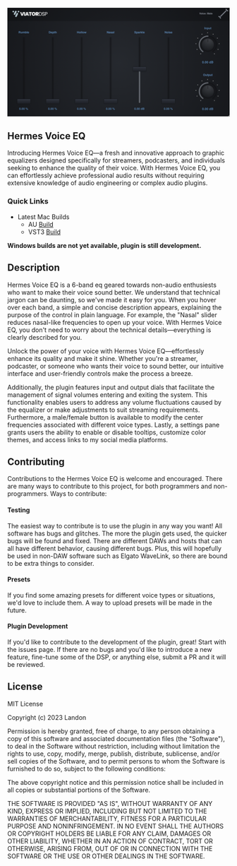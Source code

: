 ![Alt Text](plugin.png)

## Hermes Voice EQ
Introducing Hermes Voice EQ—a fresh and innovative approach to graphic equalizers designed specifically for streamers, podcasters, and individuals seeking to enhance the quality of their voice. With Hermes Voice EQ, you can effortlessly achieve professional audio results without requiring extensive knowledge of audio engineering or complex audio plugins.

### Quick Links
- Latest Mac Builds
    - AU [Build](https://github.com/landonviator/Hermes-Vocal-EQ/blob/main/HermesVoiceEQ/Builds/MacOSX/build/Release/Hermes%20Voice%20EQ.component)
    - VST3 [Build](https://github.com/landonviator/Hermes-Vocal-EQ/blob/main/HermesVoiceEQ/Builds/MacOSX/build/Release/Hermes%20Voice%20EQ.vst3)

**Windows builds are not yet available, plugin is still development.**

## Description

Hermes Voice EQ is a 6-band eq geared towards non-audio enthusiests who want to make their voice sound better. We understand that technical jargon can be daunting, so we've made it easy for you. When you hover over each band, a simple and concise description appears, explaining the purpose of the control in plain language. For example, the "Nasal" slider reduces nasal-like frequencies to open up your voice. With Hermes Voice EQ, you don't need to worry about the technical details—everything is clearly described for you.

Unlock the power of your voice with Hermes Voice EQ—effortlessly enhance its quality and make it shine. Whether you're a streamer, podcaster, or someone who wants their voice to sound better, our intuitive interface and user-friendly controls make the process a breeze.

Additionally, the plugin features input and output dials that facilitate the management of signal volumes entering and exiting the system. This functionality enables users to address any volume fluctuations caused by the equalizer or make adjustments to suit streaming requirements. Furthermore, a male/female button is available to modify the center frequencies associated with different voice types. Lastly, a settings pane grants users the ability to enable or disable tooltips, customize color themes, and access links to my social media platforms.

## Contributing
Contributions to the Hermes Voice EQ is welcome and encouraged. There are many ways to contribute to this project, for both programmers and non-programmers. Ways to contribute:

#### Testing 
The easiest way to contribute is to use the plugin in any way you want! All software has bugs and glitches. The more the plugin gets used, the quicker bugs will be found and fixed. There are different DAWs and hosts that can all have different behavior, causing different bugs. Plus, this will hopefully be used in non-DAW software such as Elgato WaveLink, so there are bound to be extra things to consider.

#### Presets
If you find some amazing presets for different voice types or situations, we'd love to include them. A way to upload presets will be made in the future.

#### Plugin Development
If you'd like to contribute to the development of the plugin, great! Start with the issues page. If there are no bugs and you'd like to introduce a new feature, fine-tune some of the DSP, or anything else, submit a PR and it will be reviewed.

## License
MIT License

Copyright (c) 2023 Landon

Permission is hereby granted, free of charge, to any person obtaining a copy
of this software and associated documentation files (the "Software"), to deal
in the Software without restriction, including without limitation the rights
to use, copy, modify, merge, publish, distribute, sublicense, and/or sell
copies of the Software, and to permit persons to whom the Software is
furnished to do so, subject to the following conditions:

The above copyright notice and this permission notice shall be included in all
copies or substantial portions of the Software.

THE SOFTWARE IS PROVIDED "AS IS", WITHOUT WARRANTY OF ANY KIND, EXPRESS OR
IMPLIED, INCLUDING BUT NOT LIMITED TO THE WARRANTIES OF MERCHANTABILITY,
FITNESS FOR A PARTICULAR PURPOSE AND NONINFRINGEMENT. IN NO EVENT SHALL THE
AUTHORS OR COPYRIGHT HOLDERS BE LIABLE FOR ANY CLAIM, DAMAGES OR OTHER
LIABILITY, WHETHER IN AN ACTION OF CONTRACT, TORT OR OTHERWISE, ARISING FROM,
OUT OF OR IN CONNECTION WITH THE SOFTWARE OR THE USE OR OTHER DEALINGS IN THE
SOFTWARE.
